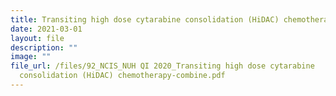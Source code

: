 ```yaml
---
title: Transiting high dose cytarabine consolidation (HiDAC) chemotherapy combine
date: 2021-03-01
layout: file
description: ""
image: ""
file_url: /files/92_NCIS_NUH QI 2020_Transiting high dose cytarabine
  consolidation (HiDAC) chemotherapy-combine.pdf
---
```

